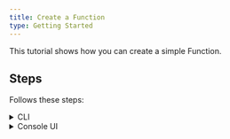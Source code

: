 ```yaml
---
title: Create a Function
type: Getting Started
---
```


This tutorial shows how you can create a simple Function.

## Steps

Follows these steps:

<div tabs name="steps" group="create-function">
  <details>
  <summary label="cli">
  CLI
  </summary>

1. Create the Function CR that specifies the Function's logic:

```bash
cat <<EOF | kubectl apply -f  -
apiVersion: serverless.kyma-project.io/v1alpha1
kind: Function
metadata:
  name: orders-function
  namespace: orders-service
  labels:
    app: orders-function
    example: orders-function
spec:
  maxReplicas: 1
  minReplicas: 1
  resources:
    limits:
      cpu: 20m
      memory: 32Mi
    requests:
      cpu: 10m
      memory: 16Mi
  env:
    - name: APP_REDIS_PREFIX
      value: "REDIS_"
  deps: |-
    {
      "name": "orders-function",
      "version": "1.0.0",
      "dependencies": {
        "redis": "3.0.2"
      }
    }
  source: |-
   const redis = require("redis");
   const { promisify } = require("util");

   let storage = undefined;
   const errors = {
     codeRequired: new Error("orderCode is required"),
     alreadyExists: new Error("object already exists"),
   }

   module.exports = {
     main: async function (event, _) {
       const storage = getStorage();

       if (!event.data || !Object.keys(event.data).length) {
         return await onList(storage, event);
       }

       const { orderCode, consignmentCode, consignmentStatus } = event.data;
       if (orderCode && consignmentCode && consignmentStatus) {
         return await onCreate(storage, event);
       }

       event.extensions.response.status(500);
     }
   }

   async function onList(storage, event) {
     try {
       return await storage.getAll();
     } catch(err) {
       event.extensions.response.status(500);
       return;
     }
   }

   async function onCreate(storage, event) {
     try {
       await storage.set(event.data);
     } catch(err) {
       let status = 500;
       switch (err) {
         case errors.codeRequired: {
           status = 400;
           break;
         };
         case errors.alreadyExists: {
           status = 409;
           break;
         };
       }
       event.extensions.response.status(status);
     }
   }

   class RedisStorage {
     storage = undefined;
     asyncGet = void 0;
     asyncKeys = void 0;
     asyncSet = void 0;

     constructor(options) {
       this.storage = redis.createClient(options);
       this.asyncGet = promisify(this.storage.get).bind(this.storage);
       this.asyncKeys = promisify(this.storage.keys).bind(this.storage);
       this.asyncSet = promisify(this.storage.set).bind(this.storage);
     }

     async getAll() {
       let values = [];

       const keys = await this.asyncKeys("*");
       for (const key of keys) {
         const value = await this.asyncGet(key);
         values.push(JSON.parse(value));
       }

       return values;
     }

     async set(order = {}) {
       if (!order.orderCode) {
         throw errors.codeRequired;
       }
       const value = await this.asyncGet(order.orderCode);
       if (value) {
         throw errors.alreadyExists;
       }
       await this.asyncSet(order.orderCode, JSON.stringify(order));
     }
   }

   class InMemoryStorage {
     storage = new Map();

     getAll() {
       return Array.from(this.storage)
         .map(([_, order]) => order)
     }

     set(order = {}) {
       if (!order.orderCode) {
         throw errors.codeRequired;
       }
       if (this.storage.get(order.orderCode)) {
         throw errors.alreadyExists;
       }
       return this.storage.set(order.orderCode, order);
     }
   }

   function readEnv(env = "") {
     return process.env[env] || undefined;
   }

   function createStorage() {
     let redisPrefix = readEnv("APP_REDIS_PREFIX");
     if (!redisPrefix) {
       redisPrefix = "REDIS_";
     }
     const port = readEnv(redisPrefix + "PORT");
     const host = readEnv(redisPrefix + "HOST");
     const password = readEnv(redisPrefix + "REDIS_PASSWORD");

     if (host && port && password) {
       return new RedisStorage({ host, port, password });
     }
     return new InMemoryStorage();
   }

   function getStorage() {
     if (!storage) {
       storage = createStorage();
     }
     return storage;
   }
EOF
```

2. Check if the Function was created and all its conditions are set to `True`:

    ```bash
    kubectl get functions orders-function -n orders-service
    ```

    You should get a result similar to the following example:

    ```bash
    NAME                CONFIGURED   BUILT   RUNNING   VERSION   AGE
    orders-function     True         True    True      1         18m
    ```

    </details>
    <details>
    <summary label="console-ui">
    Console UI
    </summary>

1. Navigate to the `orders-service` Namespace view in the Console UI from the drop-down list in the top navigation panel.

2. Go to the **Functions** view under the **Development** section in the left navigation panel and select **Create Function**.

3. In the pop-up box, provide the `orders-function` name and select **Create** to confirm the changes.

<!-- Add these labels: `app=orders-function, example=orders-function`-->

     The pop-up box closes and the message appears on the screen after a while, confirming that the Function was created.

4. In the **Source** tab of the Function details view that opens up automatically, enter the Function's code:

    ```js
    const redis = require("redis");
    const { promisify } = require("util");

    let storage = undefined;
    const errors = {
      codeRequired: new Error("orderCode is required"),
      alreadyExists: new Error("object already exists"),
    }

    module.exports = {
      main: async function (event, _) {
        const storage = getStorage();

        if (!event.data || !Object.keys(event.data).length) {
          return await onList(storage, event);
        }

        const { orderCode, consignmentCode, consignmentStatus } = event.data;
        if (orderCode && consignmentCode && consignmentStatus) {
          return await onCreate(storage, event);
        }

        event.extensions.response.status(500);
      }
    }

    async function onList(storage, event) {
      try {
        return await storage.getAll();
      } catch(err) {
        event.extensions.response.status(500);
        return;
      }
    }

    async function onCreate(storage, event) {
      try {
        await storage.set(event.data);
      } catch(err) {
        let status = 500;
        switch (err) {
          case errors.codeRequired: {
            status = 400;
            break;
          };
          case errors.alreadyExists: {
            status = 409;
            break;
          };
        }
        event.extensions.response.status(status);
      }
    }

    class RedisStorage {
      storage = undefined;
      asyncGet = void 0;
      asyncKeys = void 0;
      asyncSet = void 0;

      constructor(options) {
        this.storage = redis.createClient(options);
        this.asyncGet = promisify(this.storage.get).bind(this.storage);
        this.asyncKeys = promisify(this.storage.keys).bind(this.storage);
        this.asyncSet = promisify(this.storage.set).bind(this.storage);
      }

      async getAll() {
        let values = [];

        const keys = await this.asyncKeys("*");
        for (const key of keys) {
          const value = await this.asyncGet(key);
          values.push(JSON.parse(value));
        }

        return values;
      }

      async set(order = {}) {
        if (!order.orderCode) {
          throw errors.codeRequired;
        }
        const value = await this.asyncGet(order.orderCode);
        if (value) {
          throw errors.alreadyExists;
        }
        await this.asyncSet(order.orderCode, JSON.stringify(order));
      }
    }

    class InMemoryStorage {
      storage = new Map();

      getAll() {
        return Array.from(this.storage)
          .map(([_, order]) => order)
      }

      set(order = {}) {
        if (!order.orderCode) {
          throw errors.codeRequired;
        }
        if (this.storage.get(order.orderCode)) {
          throw errors.alreadyExists;
        }
        return this.storage.set(order.orderCode, order);
      }
    }

    function readEnv(env = "") {
      return process.env[env] || undefined;
    }

    function createStorage() {
      let redisPrefix = readEnv("APP_REDIS_PREFIX");
      if (!redisPrefix) {
        redisPrefix = "REDIS_";
      }
      const port = readEnv(redisPrefix + "PORT");
      const host = readEnv(redisPrefix + "HOST");
      const password = readEnv(redisPrefix + "REDIS_PASSWORD");

      if (host && port && password) {
        return new RedisStorage({ host, port, password });
      }
      return new InMemoryStorage();
    }

    function getStorage() {
      if (!storage) {
        storage = createStorage();
      }
      return storage;
    }
    ```

5. In the **Dependencies** tab, enter:

```js
{
  "name": "orders-function",
  "version": "1.0.0",
  "dependencies": {
    "redis": "3.0.2"
  }
}
```

5. Select **Save** to confirm the changes.

  You will see the message confirming the changes were saved. Once deployed, the new Function should have the `RUNNING` status.

    </details>
</div>
